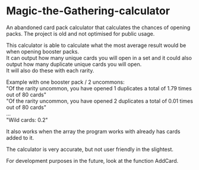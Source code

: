 # Magic-the-Gathering-calculator
An abandoned card pack calculator that calculates the chances of opening packs. The project is old and not optimised for public usage.  

This calculator is able to calculate what the most average result would be when opening booster packs.  
It can output how many unique cards you will open in a set and it could also output how many duplicate unique cards you will open.  
It will also do these with each rarity.  

Example with one booster pack / 2 uncommons:  
"Of the rarity uncommon, you have opened 1 duplicates a total of 1.79 times out of 80 cards"  
"Of the rarity uncommon, you have opened 2 duplicates a total of 0.01 times out of 80 cards"  
...  
"Wild cards: 0.2"  

It also works when the array the program works with already has cards added to it.

The calculator is very accurate, but not user friendly in the slightest.  

For development purposes in the future, look at the function AddCard.

